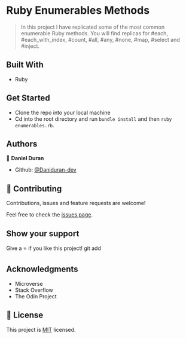 # Ruby Enumerables Methods

> In this project I have replicated some of the most common enumerable Ruby methods.
You will find replicas for #each, #each_with_index, #count, #all, #any, #none, #map, #select and #inject.

## Built With

- Ruby

## Get Started

- Clone the repo into your local machine
- Cd into the root directory and run `bundle install` and then `ruby enumerables.rb`.

## Authors

👤 **Daniel Duran**

- Github: [@Daniduran-dev](https://github.com/Daniduran-dev)

## 🤝 Contributing

Contributions, issues and feature requests are welcome!

Feel free to check the [issues page](issues/).

## Show your support

Give a ⭐️ if you like this project!
git add 
## Acknowledgments

- Microverse
- Stack Overflow
- The Odin Project

## 📝 License

This project is [MIT](lic.url) licensed.
